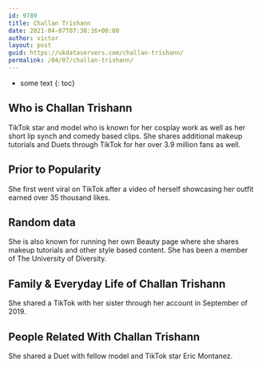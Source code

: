 ```yaml
---
id: 9789
title: Challan Trishann
date: 2021-04-07T07:38:16+00:00
author: victor
layout: post
guid: https://ukdataservers.com/challan-trishann/
permalink: /04/07/challan-trishann/
---
```


* some text
{: toc}


## Who is Challan Trishann



TikTok star and model who is known for her cosplay work as well as her short lip synch and comedy based clips. She shares additional makeup tutorials and Duets through TikTok for her over 3.9 million fans as well. 

                
                
                
## Prior to Popularity



She first went viral on TikTok after a video of herself showcasing her outfit earned over 35 thousand likes. 

                
                
                
## Random data



She is also known for running her own Beauty page where she shares makeup tutorials and other style based content. She has been a member of The University of Diversity. 

                
                
                
## Family & Everyday Life of Challan Trishann



She shared a TikTok with her sister through her account in September of 2019. 

                
                
                
## People Related With Challan Trishann



She shared a Duet with fellow model and TikTok star Eric Montanez. 

                
              
            
          
          
          